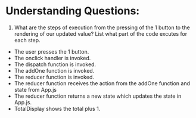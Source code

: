 # Understanding Questions:

1. What are the steps of execution from the pressing of the 1 button to the rendering of our updated value? List what part of the code excutes for each step.

- The user presses the 1 button.
- The onclick handler is invoked.
- The dispatch function is invoked.
- The addOne function is invoked.
- The reducer function is invoked.
- The reducer function receives the action from the addOne function and state from App.js
- The reducer function returns a new state which updates the state in App.js.
- TotalDisplay shows the total plus 1.
